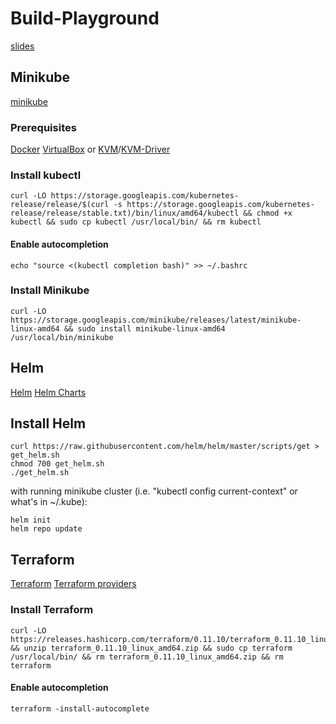 # Build-Playground
[slides](https://javaansehz.github.io/build-playground/)
## Minikube
[minikube](https://github.com/kubernetes/minikube)

### Prerequisites
[Docker](https://docs.docker.com/install/linux/docker-ce/ubuntu/)
[VirtualBox](https://help.ubuntu.com/community/VirtualBox) or [KVM](https://help.ubuntu.com/community/KVM/Installation)/[KVM-Driver](https://github.com/kubernetes/minikube/blob/master/docs/drivers.md#kvm2-driver)

### Install kubectl
```
curl -LO https://storage.googleapis.com/kubernetes-release/release/$(curl -s https://storage.googleapis.com/kubernetes-release/release/stable.txt)/bin/linux/amd64/kubectl && chmod +x kubectl && sudo cp kubectl /usr/local/bin/ && rm kubectl
```
#### Enable autocompletion
```
echo "source <(kubectl completion bash)" >> ~/.bashrc
```
### Install Minikube
```
curl -LO https://storage.googleapis.com/minikube/releases/latest/minikube-linux-amd64 && sudo install minikube-linux-amd64 /usr/local/bin/minikube
```

## Helm
[Helm](https://helm.sh/)
[Helm Charts](https://github.com/helm/charts)
## Install Helm
```
curl https://raw.githubusercontent.com/helm/helm/master/scripts/get > get_helm.sh
chmod 700 get_helm.sh
./get_helm.sh
```
with running minikube cluster (i.e. "kubectl config current-context" or what's in ~/.kube):
```
helm init
helm repo update
```

## Terraform
[Terraform](https://www.terraform.io)
[Terraform providers](https://www.terraform.io/docs/providers/)
### Install Terraform
```
curl -LO https://releases.hashicorp.com/terraform/0.11.10/terraform_0.11.10_linux_amd64.zip && unzip terraform_0.11.10_linux_amd64.zip && sudo cp terraform /usr/local/bin/ && rm terraform_0.11.10_linux_amd64.zip && rm terraform
```
#### Enable autocompletion
```
terraform -install-autocomplete
```
